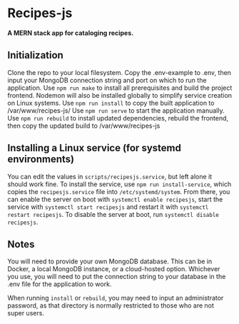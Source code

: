 # Recipes-js
**A MERN stack app for cataloging recipes.**

## Initialization
Clone the repo to your local filesystem.
Copy the .env-example to .env, then input your MongoDB connection string and port on which to run the application.
Use `npm run make` to install all prerequisites and build the project frontend. Nodemon will also be installed globally to simplify service creation on Linux systems.
Use `npm run install` to copy the built application to /var/www/recipes-js/
Use `npm run serve` to start the application manually.
Use `npm run rebuild` to install updated dependencies, rebuild the frontend, then copy the updated build to /var/www/recipes-js

## Installing a Linux service (for systemd environments)
You can edit the values in `scripts/recipesjs.service`, but left alone it should work fine.
To install the service, use `npm run install-service`, which copies the `recipesjs.service` file into `/etc/systemd/system`. From there, you can enable the server on boot with `systemctl enable recipesjs`, start the service with `systemctl start recipesjs` and restart it with `systemctl restart recipesjs`. To disable the server at boot, run `systemctl disable recipesjs`.


## Notes
You will need to provide your own MongoDB database. This can be in Docker, a local MongoDB instance, or a cloud-hosted option. Whichever you use, you will need to put the connection string to your database in the .env file for the application to work.

When running `install` or `rebuild`, you may need to input an administrator password, as that directory is normally restricted to those who are not super users.